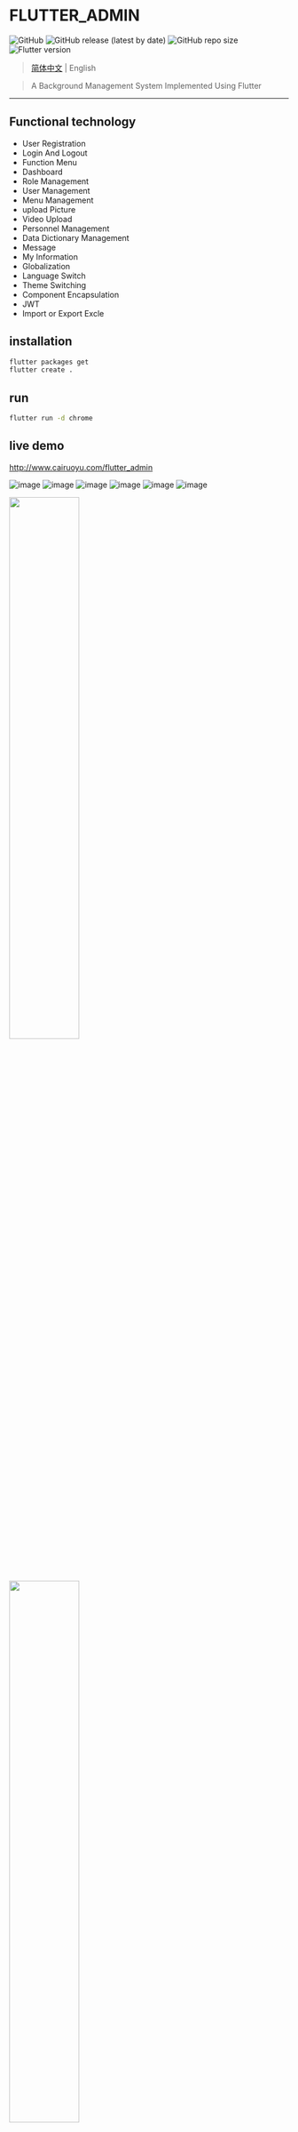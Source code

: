 # FLUTTER_ADMIN
![GitHub](https://img.shields.io/github/license/cairuoyu/flutter_admin)
![GitHub release (latest by date)](https://img.shields.io/github/v/release/cairuoyu/flutter_admin)
![GitHub repo size](https://img.shields.io/github/repo-size/cairuoyu/flutter_admin?color=yellow)
![Flutter version](https://img.shields.io/badge/flutter-1.24.0--10.2.pre-green)

> [简体中文](./README.md) | English

> A Background Management System Implemented Using Flutter

---
## Functional technology
* User Registration
* Login And Logout
* Function Menu
* Dashboard
* Role Management
* User Management
* Menu Management
* upload Picture
* Video Upload
* Personnel Management
* Data Dictionary Management
* Message
* My Information
* Globalization
* Language Switch
* Theme Switching
* Component Encapsulation
* JWT
* Import or Export Excle

## installation
```bash
flutter packages get
flutter create .
```

## run
```bash
flutter run -d chrome
```

## live demo
http://www.cairuoyu.com/flutter_admin


![image](http://cairuoyu.com/screenshots/flutter_admin_login.png)
![image](http://cairuoyu.com/screenshots/flutter_admin_dashboard.png)
![image](http://cairuoyu.com/screenshots/flutter_admin_setting.png)
![image](http://cairuoyu.com/screenshots/flutter_admin_role_user.png)
![image](http://cairuoyu.com/screenshots/flutter_admin_personEdit.png)
![image](http://cairuoyu.com/screenshots/flutter_admin_menu.png)

<img src="http://cairuoyu.com/screenshots/flutter_admin_dashboard_app.png" width="50%"/>
<img src="http://cairuoyu.com/screenshots/flutter_admin_setting_app.png" width="50%"/>

## Join Discussion Group
### Wechat
![image](http://cairuoyu.com/screenshots/qrcode_wechat_flutter.jpg)

### QQ
851796663
